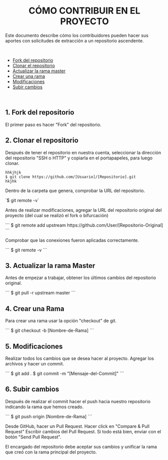 
<h1 align="center">CÓMO CONTRIBUIR EN EL PROYECTO</h1>

<p>
  Este documento describe cómo los contribuidores pueden hacer sus aportes con solicitudes de extracción a un repositorio ascendente.
</p>

</br>

- <a href="#fork">Fork del repositorio</a>
- <a href="#clonar">Clonar el repositorio</a>
- <a href="actualizar-rama">Actualizar la rama master</a>
- <a href="crear-rama">Crear una rama</a>
- <a href="modificaciones">Modificaciones</a>
- <a href="push-pull">Subir cambios</a>

</br>

<h2 name="fork">1. Fork del repositorio</h2>
<p>El primer paso es hacer "Fork" del repositorio.</p>

<h2 name="clonar">2. Clonar el repositorio</h2>
<p>Después de tener el repositorio en nuestra cuenta, seleccionar la dirección del repositorio "SSH o HTTP" y copiarla en el portapapeles, para luego clonar.</p>

```
hhkjhjk
$ git clone https://github.com/[Usuario]/[Repositorio].git
hkjhk
```

<p>
  Dentro de la carpeta que genera, comprobar la URL del repositorio.
</p>
`$ git remote -v`
<p>
  Antes de realizar modificaciones, agregar la URL del repositorio original del proyecto (del cual se realizó el fork o bifurcación)
</p>
```
$ git remote add upstream https://github.com/User/[Repositorio-Original]
```
<p>
  Comprobar que las conexiones fueron aplicadas correctamente.
</p>
```
$ git remote -v
```
<h2 name="actualizar-rama">3. Actualizar la rama Master</h2>
<p>
  Antes de empezar a trabajar, obtener los últimos cambios del repositorio original.
</p>
```
$ git pull -r upstream master
```

<h2 name="crear-rama">4. Crear una Rama</h2>
<p>Para crear una rama usar la opción "checkout" de git.</p>
```
$ git checkout -b [Nombre-de-Rama]
```

<h2 name="modificaciones">5. Modificaciones</h2>
<p>
  Realizar todos los cambios que se desea hacer al proyecto.
  Agregar los archivos y hacer un commit.
</p>
```
$ git add .
$ git commit -m "[Mensaje-del-Commit]"
```
<h2 name="push-pull">6. Subir cambios</h2>
<p>
  Después de realizar el commit hacer el push hacia nuestro repositorio indicando la rama que hemos creado.
</p>
```
$ git push origin [Nombre-de-Rama]
```
<p>
Desde GitHub, hacer un Pull Request.
Hacer click en "Compare & Pull Request"
Escribir cambios del Pull Request.
Si todo está bien, enviar con el botón "Send Pull Request".

El encargado del repositorio debe aceptar sus cambios y unificar la rama que creó con la rama principal del proyecto.
</p>
